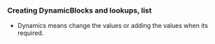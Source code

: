 ### Creating DynamicBlocks and lookups, list
* Dynamics means change the values or adding the values when its required.
